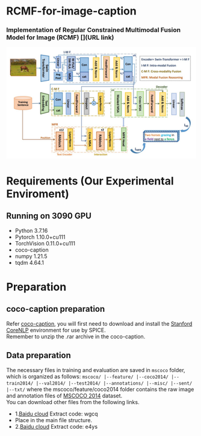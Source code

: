 RCMF-for-image-caption
====
### Implementation of Regular Constrained Multimodal Fusion Model for Image (RCMF) [](URL link)
<div align="center">
  <img src="https://github.com/200084/RCMF-for-image-caption/blob/main/imgs/Framework.jpg">
</div>

# Requirements (Our Experimental Enviroment)
## Running on 3090 GPU 
* Python 3.7.16
* Pytorch 1.10.0+cu111
* TorchVision 0.11.0+cu111
* coco-caption
* numpy 1.21.5
* tqdm 4.64.1

# Preparation
## coco-caption preparation
Refer [coco-caption](https://github.com/232525/PureT/blob/main/coco_caption/README.md), you will first need to download and install the [Stanford CoreNLP](https://stanfordnlp.github.io/CoreNLP/index.html) environment for use by SPICE.  
Remember to unzip the .rar archive in the coco-caption.
## Data preparation
The necessary files in training and evaluation are saved in `mscoco` folder, which is organized as follows:
   ` mscoco/
    |--feature/
        |--coco2014/
           |--train2014/
           |--val2014/
           |--test2014/
           |--annotations/
    |--misc/
    |--sent/
    |--txt/ ` 
where the mscoco/feature/coco2014 folder contains the raw image and annotation files of [MSCOCO 2014](https://cocodataset.org/#download) dataset.  
You can download other files from the following links.
* 1.[Baidu cloud](https://pan.baidu.com/s/1zaeKHy7J1CIehebkdVKmhA) Extract code: wgcq
* Place in the main file structure.
* 2.[Baidu cloud](https://pan.baidu.com/s/1-wyeEjJqHP1o-vStYh1nOg) Extract code: e4ys  
